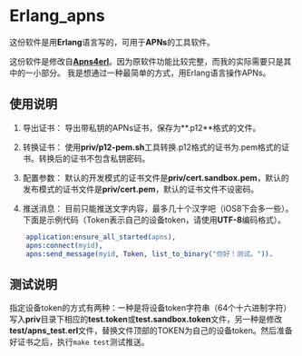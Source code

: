 # Erlang_apns #

这份软件是用**Erlang**语言写的，可用于**APNs**的工具软件。

这份软件是修改自[**Apns4erl**](https://github.com/inaka/apns4erl "An APNs provider for Apple Push Notificaion services (APNs) in Erlang.")。因为原软件功能比较完整，而我的实际需要只是其中的一小部分。 我是想通过一种最简单的方式，用Erlang语言操作APNs。

## 使用说明 ##
1. 导出证书：
导出带私钥的APNs证书，保存为**.p12**格式的文件。

2. 转换证书：
使用**priv/p12-pem.sh**工具转换.p12格式的证书为.pem格式的证书。转换后的证书不包含私钥密码。

3. 配置参数：
默认的开发模式的证书文件是**priv/cert.sandbox.pem**，默认的发布模式的证书文件是**priv/cert.pem**，默认的证书文件不设密码。

4. 推送消息：
目前只能推送文字内容，最多几十个汉字吧（iOS8下会多一些）。下面是示例代码（Token表示自己的设备token，请使用**UTF-8**编码格式）。
```erlang
    application:ensure_all_started(apns),
    apns:connect(myid),
    apns:send_message(myid, Token, list_to_binary("你好！测试。")).
```

## 测试说明 ##
指定设备token的方式有两种：一种是将设备token字符串（64个十六进制字符）写入**priv**目录下相应的**test.token**或**test.sandbox.token**文件，另一种是修改**test/apns_test.erl**文件，替换文件顶部的TOKEN为自己的设备token。然后准备好证书之后，执行`make test`测试推送。
